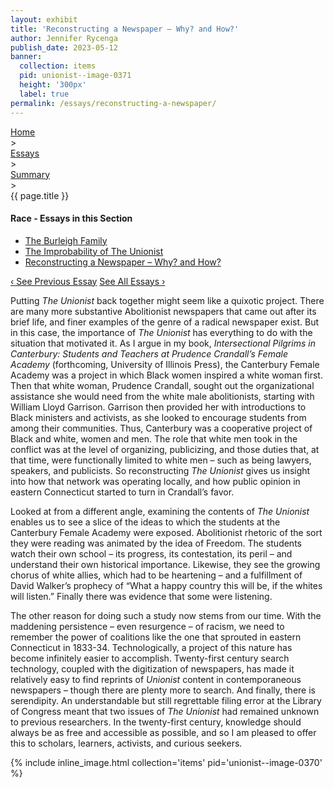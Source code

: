 ```yaml
---
layout: exhibit
title: 'Reconstructing a Newspaper – Why? and How?'
author: Jennifer Rycenga
publish_date: 2023-05-12
banner:
  collection: items
  pid: unionist--image-0371
  height: '300px'
  label: true
permalink: /essays/reconstructing-a-newspaper/
---
```


<div class="breadcrumb">
<a href="/unionist/">Home</a>
<div class="caret"> &gt; </div>
<a href="/unionist/essays/">Essays</a>
<div class="caret"> &gt; </div>
<a href="
    /unionist/essays/the-burleigh-family/
  ">
   Summary
     </a>
<div class="caret"> &gt; </div>
{{ page.title }}
</div>
<div class='section-nav-wrapper'>
<div class='section-nav'>
<h4>Race - Essays in this Section</h4>
<ul class="nav nav-pills">
  <li class="nav-item">
    <a class="nav-link" href="/unionist/essays/the-burleigh-family/">The Burleigh Family</a>
  </li>
  <li class="nav-item">
    <a class="nav-link" href="/unionist/essays/improbability/">The Improbability of The Unionist</a>
  </li>
  <li class="nav-item">
    <a class="nav-link active" href="/unionist/essays/reconstructing-a-newspaper/">Reconstructing a Newspaper – Why? and How?</a>
  </li>
</ul>
<div class="pagination-nav">
<span class="pagination-link" id="prevlink"><a href="/unionist/essays/improbability/">‹ See Previous Essay</a></span>
<span class="pagination-link" id="nextlink"><a href="/unionist/essays/">See All Essays ›</a></span>
</div>
</div>
</div>

Putting <em>The Unionist</em> back together might seem like a quixotic project. There are many more substantive Abolitionist newspapers that came out after its brief life, and finer examples of the genre of a radical newspaper exist. But in this case, the importance of <em>The Unionist</em> has everything to do with the situation that motivated it. As I argue in my book, <em>Intersectional Pilgrims in Canterbury: Students and Teachers at Prudence Crandall’s Female Academy</em> (forthcoming, University of Illinois Press), the Canterbury Female Academy was a project in which Black women inspired a white woman first. Then that white woman, Prudence Crandall, sought out the organizational assistance she would need from the white male abolitionists, starting with William Lloyd Garrison. Garrison then provided her with introductions to Black ministers and activists, as she looked to encourage students from among their communities. Thus, Canterbury was a cooperative project of Black and white, women and men. The role that white men took in the conflict was at the level of organizing, publicizing, and those duties that, at that time, were functionally limited to white men – such as being lawyers, speakers, and publicists. So reconstructing <em>The Unionist</em> gives us insight into how that network was operating locally, and how public opinion in eastern Connecticut started to turn in Crandall’s favor.

Looked at from a different angle, examining the contents of <em>The Unionist</em> enables us to see a slice of the ideas to which the students at the Canterbury Female Academy were exposed. Abolitionist rhetoric of the sort they were reading was animated by the idea of Freedom. The students watch their own school – its progress, its contestation, its peril – and understand their own historical importance. Likewise, they see the growing chorus of white allies, which had to be heartening – and a fulfillment of David Walker’s prophecy of “What a happy country this will be, if the whites will listen.” Finally there was evidence that some were listening.

The other reason for doing such a study now stems from our time. With the maddening persistence – even resurgence – of racism, we need to remember the power of coalitions like the one that sprouted in eastern Connecticut in 1833-34. Technologically, a project of this nature has become infinitely easier to accomplish. Twenty-first century search technology, coupled with the digitization of newspapers, has made it relatively easy to find reprints of <em>Unionist</em> content in contemporaneous newspapers – though there are plenty more to search. And finally, there is serendipity. An understandable but still regrettable filing error at the Library of Congress meant that two issues of <em>The Unionist</em> had remained unknown to previous researchers. In the twenty-first century, knowledge should always be as free and accessible as possible, and so I am pleased to offer this to scholars, learners, activists, and curious seekers.


{% include inline_image.html collection='items' pid='unionist--image-0370' %}
